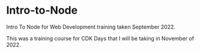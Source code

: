 # Intro-to-Node
Intro To Node for Web Development training taken September 2022. 

This was a training course for CDK Days that I will be taking in November of 2022. 
